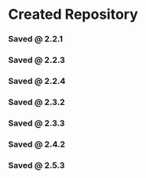 # Created Repository
### Saved @ 2.2.1
### Saved @ 2.2.3
### Saved @ 2.2.4
### Saved @ 2.3.2
### Saved @ 2.3.3
### Saved @ 2.4.2
### Saved @ 2.5.3
